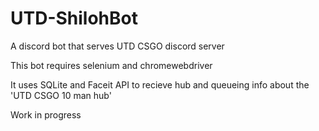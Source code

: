 # UTD-ShilohBot
A discord bot that serves UTD CSGO discord server

This bot requires selenium and chromewebdriver

It uses SQLite and Faceit API to recieve hub and queueing info about the 'UTD CSGO 10 man hub'


Work in progress
